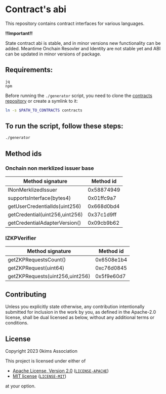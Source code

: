 # Contract's abi
This repository contains contract interfaces for various languages.

**!!Important!!**

State contract abi is stable, and in minor versions new functionality can be added.
Meantime Onchain Resovler and Identity are not stable yet and ABI can be updated in minor versions of package. 

## Requirements:
```
jq
npm
```

Before running the `./generator` script, you need to clone the [contracts repository](https://github.com/iden3/contracts) or create a symlink to it:
```bash
ln -s $PATH_TO_CONTRACTS contracts
```

## To run the script, follow these steps:
```bash
./generator
```

## Method ids

### Onchain non merklized issuer base

| Method signature                     | Method id  |
|--------------------------------------|------------|
| INonMerklizedIssuer                  | 0x58874949 |
| supportsInterface(bytes4)            | 0x01ffc9a7 |
| getUserCredentialIds(uint256)        | 0x668d0bd4 |
| getCredential(uint256,uint256)       | 0x37c1d9ff |
| getCredentialAdapterVersion()        | 0x09cb9b62 |

### IZKPVerifier

| Method signature                     | Method id  |
|--------------------------------------|------------|
| getZKPRequestsCount()                | 0x6508e1b4 |
| getZKPRequest(uint64)                | 0xc76d0845 |
| getZKPRequests(uint256,uint256)      | 0x5f9e60d7 |

## Contributing

Unless you explicitly state otherwise, any contribution intentionally submitted
for inclusion in the work by you, as defined in the Apache-2.0 license, shall be
dual licensed as below, without any additional terms or conditions.

## License

Copyright 2023 0kims Association

This project is licensed under either of

- [Apache License, Version 2.0](https://www.apache.org/licenses/LICENSE-2.0) ([`LICENSE-APACHE`](LICENSE-APACHE))
- [MIT license](https://opensource.org/licenses/MIT) ([`LICENSE-MIT`](LICENSE-MIT))

at your option.
